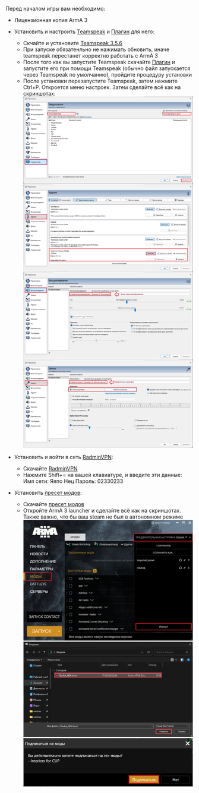 Перед началом игры вам необходимо:

- Лицензионная копия ArmA 3

- Установить и настроить [Teamspeak](https://www.filehorse.com/download-teamspeak-client-64/57288/) и [Плагин](https://drive.google.com/file/d/1cjgmEm6q1YBam-dsSgpvoh8qb1Pyprc2/view) для него:

  - Скчайте и установите [Teamspeak 3.5.6](https://www.filehorse.com/download-teamspeak-client-64/57288/)
  - При запуске обязатенльно не нажимать обновить, иначе teamspeak перестанет корректно работать с ArmA 3
  - После того как вы запустите Teamspeak скачайте [Плагин](https://drive.google.com/file/d/1cjgmEm6q1YBam-dsSgpvoh8qb1Pyprc2/view) и запустите его при помощи Teamspeak (обычно файл запускается через Teamspeak по умолчанию), пройдите процедуру установки
  - После установки перезапустите Teamspeak, затем нажмите Ctrl+P. Откроется меню настроек. Затем сделайте всё как на скриншотах:
    ![Уведомления](media/Уведомления.png)
    ![Аддоны](media/Аддоны.png)
    ![Воспроизведение](media/Воспроизведение.png)
    ![Запись](media/Запись.png)

- Установить и войти в сеть [RadminVPN](https://www.radmin-vpn.com/ru/):

  - Скачайте [RadminVPN](https://www.radmin-vpn.com/ru/)
  - Нажмите Shift+= на вашей клавиатуре, и введите эти данные:
    Имя сети: Яяпо Нец
    Пароль: 02330233

- Установить [пресет модов](data/Obelisk_NEW.html):
  - Скачайте [пресет модов](data/Obelisk_NEW.html)
  - Откройте ArmA 3 launcher и сделайте всё как на скриншотах. Также важно, что бы ваш steam не был в автономном режиме
    ![Пресет](media/Пресет.png)
    ![Проводник с пресетом](media/Проводник_с_пресетом.png)
    ![Диалог](media/Диалог.png)
